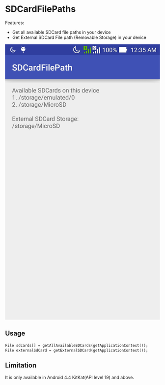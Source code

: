 SDCardFilePaths
===============

Features:
* Get all available SDCard file paths in your device
* Get External SDCard File path (Removable Storage) in your device

![SDCardFilePaths](https://raw.githubusercontent.com/hiepxuan2008/SDCardFilePaths/master/Screenshot.jpg)

Usage
-----
```
File sdcards[] = getAllAvailableSDCards(getApplicationContext());
File externalSdCard = getExternalSDCard(getApplicationContext());
```

Limitation
-----
It is only available in Android 4.4 KitKat(API level 19) and above.
